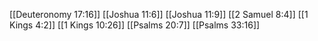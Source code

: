 [[Deuteronomy 17:16]]
[[Joshua 11:6]]
[[Joshua 11:9]]
[[2 Samuel 8:4]]
[[1 Kings 4:2]]
[[1 Kings 10:26]]
[[Psalms 20:7]]
[[Psalms 33:16]]
